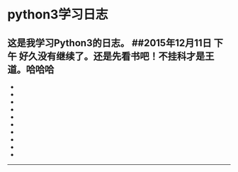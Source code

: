 # python3学习日志
这是我学习Python3的日志。
##2015年12月11日 下午
好久没有继续了。还是先看书吧！不挂科才是王道。哈哈哈
-----------------------------
-
-
-
-
-
-
-
-
-
-
-----------------------------
